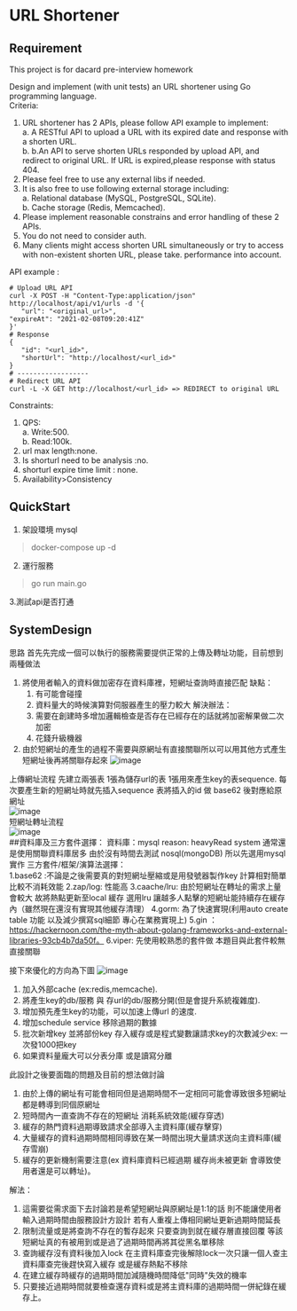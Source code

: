 # URL Shortener
## Requirement
This project is for dacard pre-interview homework 
  
Design and implement (with unit tests) an URL shortener using Go programming language.  
Criteria:  
 1. URL shortener has 2 APIs, please follow API example to implement:  
   a. A RESTful API to upload a URL with its expired date and response with a shorten URL.  
   b. b.An API to serve shorten URLs responded by upload API, and redirect to original URL. If URL is expired,please response with status 404.
 1. Please feel free to use any external libs if needed.  
 1. It is also free to use following external storage including:  
   a. Relational database (MySQL, PostgreSQL, SQLite).  
   b. Cache storage (Redis, Memcached). 
 1. Please implement reasonable constrains and error handling of these 2 APIs.
 1. You do not need to consider auth.
 1. Many clients might access shorten URL simultaneously or try to access with non-existent shorten URL, please take. 
performance into account.  

API example :
```
# Upload URL API
curl -X POST -H "Content-Type:application/json" http://localhost/api/v1/urls -d '{
   "url": "<original_url>",
"expireAt": "2021-02-08T09:20:41Z"
}'
# Response
{
   "id": "<url_id>",
   "shortUrl": "http://localhost/<url_id>"
}
# ------------------
# Redirect URL API
curl -L -X GET http://localhost/<url_id> => REDIRECT to original URL
```
Constraints:  
1. QPS:  
  a. Write:500.  
  b. Read:100k. 
1. url max length:none. 
1. Is shorturl need to be analysis :no.
1. shorturl expire time limit : none.  
1. Availability>Consistency

## QuickStart
1. 架設環境 mysql
> docker-compose up -d

2. 運行服務
> go run main.go 

3.測試api是否打通


## SystemDesign
思路 首先先完成一個可以執行的服務需要提供正常的上傳及轉址功能，目前想到兩種做法  
1. 將使用者輸入的資料做加密存在資料庫裡，短網址查詢時直接匹配
   缺點：
   1. 有可能會碰撞 
   2. 資料量大的時候演算對伺服器產生的壓力較大 
   解決辦法： 
   1. 需要在創建時多增加邏輯檢查是否存在已經存在的話就將加密解果做二次加密
   2. 花錢升級機器 
2. 由於短網址的產生的過程不需要與原網址有直接關聯所以可以用其他方式產生短網址後再將關聯存起來
![image](https://github.com/dodoiyp/short-url/blob/main/doc/v1/short_url_system%20design.jpg)  

上傳網址流程  先建立兩張表 1張為儲存url的表 1張用來產生key的表sequence. 
   每次要產生新的短網址時就先插入sequence 表將插入的id 做 base62 後對應給原網址  
![image](https://github.com/dodoiyp/short-url/blob/main/doc/v1/short_url-set-url.jpg)  
短網址轉址流程  
![image](https://github.com/dodoiyp/short-url/blob/main/doc/v1/short_url_get_url.jpg)  
##資料庫及三方套件選擇：
  資料庫：mysql reason: heavyRead system 通常還是使用關聯資料庫居多 由於沒有時間去測試 nosql(mongoDB) 所以先選用mysql 實作
  三方套件/框架/演算法選擇：  
    1.base62 :不論是之後需要真的對短網址壓縮或是用發號器製作key 計算相對簡單比較不消耗效能
    2.zap/log: 性能高
    3.caache/lru: 由於短網址在轉址的需求上量會較大 故將熱點更新至local 緩存 選用lru 讓越多人點擊的短網址能持續存在緩存內（雖然現在還沒有實現其他緩存清理）
    4.gorm:  為了快速實現(利用auto create table 功能 以及減少撰寫sql細節 專心在業務實現上)
    5.gin ：https://hackernoon.com/the-myth-about-golang-frameworks-and-external-libraries-93cb4b7da50f。
    6.viper: 先使用較熟悉的套件做 本題目與此套件較無直接關聯


接下來優化的方向為下圖
![image](https://github.com/dodoiyp/short-url/blob/main/doc/v2/short_url_system_design_%20optimization.jpg)
1. 加入外部cache (ex:redis,memcache). 
2. 將產生key的db/服務 與 存url的db/服務分開(但是會提升系統複雜度). 
3. 增加預先產生key的功能，可以加速上傳url 的速度. 
4. 增加schedule service 移除過期的數據
5. 批次新增key 並將部份key 存入緩存或是程式變數讓請求key的次數減少ex: 一次發1000把key 
6. 如果資料量龐大可以分表分庫 或是讀寫分離 

此設計之後要面臨的問題及目前的想法做討論  
1. 由於上傳的網址有可能會相同但是過期時間不一定相同可能會導致很多短網址都是轉導到同個原網址  
2. 短時間內一直查詢不存在的短網址 消耗系統效能(緩存穿透)  
3. 緩存的熱門資料過期導致請求全部導入主資料庫(緩存擊穿)  
3. 大量緩存的資料過期時間相同導致在某一時間出現大量請求送向主資料庫(緩存雪崩)  
3. 緩存的更新機制需要注意(ex 資料庫資料已經過期 緩存尚未被更新 會導致使用者還是可以轉址)。  
  
解法：   
1. 這需要從需求面下去討論若是希望短網址與原網址是1:1的話 則不能讓使用者輸入過期時間由服務設計方設計 若有人重複上傳相同網址更新過期時間延長  
2. 限制流量或是將查詢不存在的暫存起來 只要查詢到就在緩存層直接回覆 等該短網址真的有被用到或是過了過期時間再將其從黑名單移除  
3. 查詢緩存沒有資料後加入lock 在主資料庫查完後解除lock一次只讓一個人查主資料庫查完後趕快寫入緩存 或是緩存熱點不移除
4. 在建立緩存時緩存的過期時間加減隨機時間降低"同時"失效的機率
5. 只要接近過期時間就要檢查還存資料或是將主資料庫的過期時間一併紀錄在緩存上。
